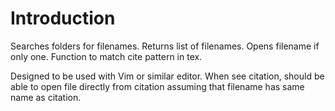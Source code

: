 # Introduction
Searches folders for filenames. Returns list of filenames. Opens filename if only one. Function to match cite pattern in tex.

Designed to be used with Vim or similar editor. When see citation, should be able to open file directly from citation assuming that filename has same name as citation.
